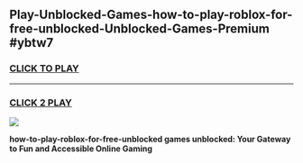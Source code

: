 
## Play-Unblocked-Games-how-to-play-roblox-for-free-unblocked-Unblocked-Games-Premium #ybtw7
<h3>
<a href="https://premium.freeplayer.one?title=how-to-play-roblox-for-free-unblocked&ref=12M">CLICK TO PLAY</a></h3>
<hr>

<h3>
<a href="https://premium.freeplayer.one?title=how-to-play-roblox-for-free-unblocked&ref=12M">CLICK 2 PLAY</a>
  
</h3>

<a href="https://premium.freeplayer.one?title=how-to-play-roblox-for-free-unblocked&ref=12M"><img src="https://clearcache.store/games.png"></a>


**how-to-play-roblox-for-free-unblocked games unblocked: Your Gateway to Fun and Accessible Online Gaming**
